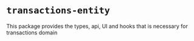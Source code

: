 # `transactions-entity`

This package provides the types, api, UI and hooks that is necessary for transactions domain
